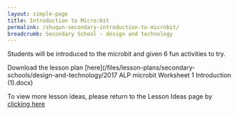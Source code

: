 ```yaml
---
layout: simple-page
title: Introduction to Micro:bit
permalink: /shuqun-secondary-introduction-to-microbit/
breadcrumb: Secondary School - design and technology
---
```


Students will be introduced to the microbit and given 6 fun activities to try.

Download the lesson plan [here](/files/lesson-plans/secondary-schools/design-and-technology/2017 ALP microbit Worksheet 1 Introduction (1).docx)

To view more lesson ideas, please return to the Lesson Ideas page by [clicking here](/in-schools/digital-maker/lesson-ideas-secondary/)
